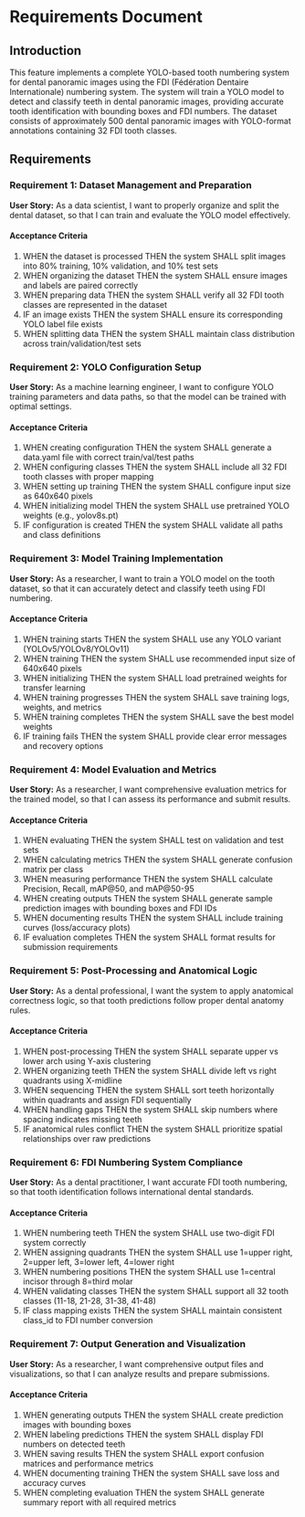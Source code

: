 # Requirements Document

## Introduction

This feature implements a complete YOLO-based tooth numbering system for dental panoramic images using the FDI (Fédération Dentaire Internationale) numbering system. The system will train a YOLO model to detect and classify teeth in dental panoramic images, providing accurate tooth identification with bounding boxes and FDI numbers. The dataset consists of approximately 500 dental panoramic images with YOLO-format annotations containing 32 FDI tooth classes.

## Requirements

### Requirement 1: Dataset Management and Preparation

**User Story:** As a data scientist, I want to properly organize and split the dental dataset, so that I can train and evaluate the YOLO model effectively.

#### Acceptance Criteria

1. WHEN the dataset is processed THEN the system SHALL split images into 80% training, 10% validation, and 10% test sets
2. WHEN organizing the dataset THEN the system SHALL ensure images and labels are paired correctly
3. WHEN preparing data THEN the system SHALL verify all 32 FDI tooth classes are represented in the dataset
4. IF an image exists THEN the system SHALL ensure its corresponding YOLO label file exists
5. WHEN splitting data THEN the system SHALL maintain class distribution across train/validation/test sets

### Requirement 2: YOLO Configuration Setup

**User Story:** As a machine learning engineer, I want to configure YOLO training parameters and data paths, so that the model can be trained with optimal settings.

#### Acceptance Criteria

1. WHEN creating configuration THEN the system SHALL generate a data.yaml file with correct train/val/test paths
2. WHEN configuring classes THEN the system SHALL include all 32 FDI tooth classes with proper mapping
3. WHEN setting up training THEN the system SHALL configure input size as 640x640 pixels
4. WHEN initializing model THEN the system SHALL use pretrained YOLO weights (e.g., yolov8s.pt)
5. IF configuration is created THEN the system SHALL validate all paths and class definitions

### Requirement 3: Model Training Implementation

**User Story:** As a researcher, I want to train a YOLO model on the tooth dataset, so that it can accurately detect and classify teeth using FDI numbering.

#### Acceptance Criteria

1. WHEN training starts THEN the system SHALL use any YOLO variant (YOLOv5/YOLOv8/YOLOv11)
2. WHEN training THEN the system SHALL use recommended input size of 640x640 pixels
3. WHEN initializing THEN the system SHALL load pretrained weights for transfer learning
4. WHEN training progresses THEN the system SHALL save training logs, weights, and metrics
5. WHEN training completes THEN the system SHALL save the best model weights
6. IF training fails THEN the system SHALL provide clear error messages and recovery options

### Requirement 4: Model Evaluation and Metrics

**User Story:** As a researcher, I want comprehensive evaluation metrics for the trained model, so that I can assess its performance and submit results.

#### Acceptance Criteria

1. WHEN evaluating THEN the system SHALL test on validation and test sets
2. WHEN calculating metrics THEN the system SHALL generate confusion matrix per class
3. WHEN measuring performance THEN the system SHALL calculate Precision, Recall, mAP@50, and mAP@50-95
4. WHEN creating outputs THEN the system SHALL generate sample prediction images with bounding boxes and FDI IDs
5. WHEN documenting results THEN the system SHALL include training curves (loss/accuracy plots)
6. IF evaluation completes THEN the system SHALL format results for submission requirements

### Requirement 5: Post-Processing and Anatomical Logic

**User Story:** As a dental professional, I want the system to apply anatomical correctness logic, so that tooth predictions follow proper dental anatomy rules.

#### Acceptance Criteria

1. WHEN post-processing THEN the system SHALL separate upper vs lower arch using Y-axis clustering
2. WHEN organizing teeth THEN the system SHALL divide left vs right quadrants using X-midline
3. WHEN sequencing THEN the system SHALL sort teeth horizontally within quadrants and assign FDI sequentially
4. WHEN handling gaps THEN the system SHALL skip numbers where spacing indicates missing teeth
5. IF anatomical rules conflict THEN the system SHALL prioritize spatial relationships over raw predictions

### Requirement 6: FDI Numbering System Compliance

**User Story:** As a dental practitioner, I want accurate FDI tooth numbering, so that tooth identification follows international dental standards.

#### Acceptance Criteria

1. WHEN numbering teeth THEN the system SHALL use two-digit FDI system correctly
2. WHEN assigning quadrants THEN the system SHALL use 1=upper right, 2=upper left, 3=lower left, 4=lower right
3. WHEN numbering positions THEN the system SHALL use 1=central incisor through 8=third molar
4. WHEN validating classes THEN the system SHALL support all 32 tooth classes (11-18, 21-28, 31-38, 41-48)
5. IF class mapping exists THEN the system SHALL maintain consistent class_id to FDI number conversion

### Requirement 7: Output Generation and Visualization

**User Story:** As a researcher, I want comprehensive output files and visualizations, so that I can analyze results and prepare submissions.

#### Acceptance Criteria

1. WHEN generating outputs THEN the system SHALL create prediction images with bounding boxes
2. WHEN labeling predictions THEN the system SHALL display FDI numbers on detected teeth
3. WHEN saving results THEN the system SHALL export confusion matrices and performance metrics
4. WHEN documenting training THEN the system SHALL save loss and accuracy curves
5. WHEN completing evaluation THEN the system SHALL generate summary report with all required metrics